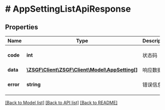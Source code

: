 # # AppSettingListApiResponse

## Properties

Name | Type | Description | Notes
------------ | ------------- | ------------- | -------------
**code** | **int** | 状态码 | [optional] [default to 200]
**data** | [**\ZSGF\Client\ZSGF\Client\Model\AppSetting[]**](AppSetting.md) | 响应数据 | [optional]
**error** | **string** | 错误信息 | [optional] [default to '']

[[Back to Model list]](../../README.md#models) [[Back to API list]](../../README.md#endpoints) [[Back to README]](../../README.md)
